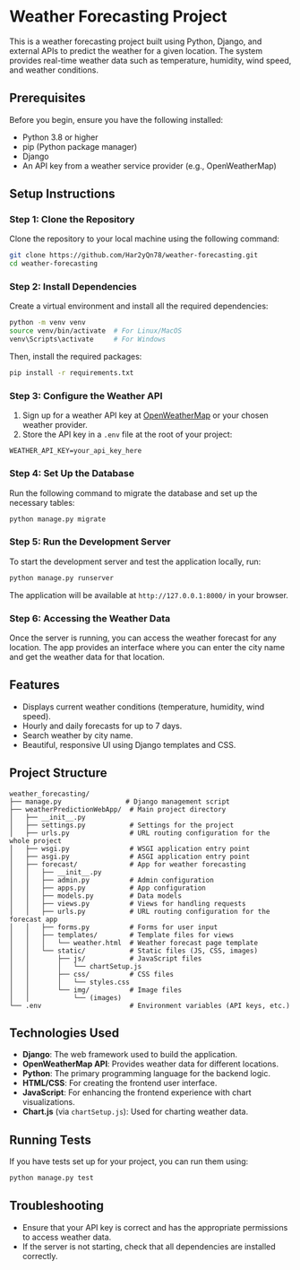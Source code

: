 
# Weather Forecasting Project

This is a weather forecasting project built using Python, Django, and external APIs to predict the weather for a given location. The system provides real-time weather data such as temperature, humidity, wind speed, and weather conditions.

## Prerequisites

Before you begin, ensure you have the following installed:

- Python 3.8 or higher
- pip (Python package manager)
- Django
- An API key from a weather service provider (e.g., OpenWeatherMap)

## Setup Instructions

### Step 1: Clone the Repository

Clone the repository to your local machine using the following command:

```bash
git clone https://github.com/Har2yQn78/weather-forecasting.git
cd weather-forecasting
```

### Step 2: Install Dependencies

Create a virtual environment and install all the required dependencies:

```bash
python -m venv venv
source venv/bin/activate  # For Linux/MacOS
venv\Scripts\activate     # For Windows
```

Then, install the required packages:

```bash
pip install -r requirements.txt
```

### Step 3: Configure the Weather API

1. Sign up for a weather API key at [OpenWeatherMap](https://openweathermap.org/api) or your chosen weather provider.
2. Store the API key in a `.env` file at the root of your project:

```
WEATHER_API_KEY=your_api_key_here
```

### Step 4: Set Up the Database

Run the following command to migrate the database and set up the necessary tables:

```bash
python manage.py migrate
```

### Step 5: Run the Development Server

To start the development server and test the application locally, run:

```bash
python manage.py runserver
```

The application will be available at `http://127.0.0.1:8000/` in your browser.

### Step 6: Accessing the Weather Data

Once the server is running, you can access the weather forecast for any location. The app provides an interface where you can enter the city name and get the weather data for that location.

## Features

- Displays current weather conditions (temperature, humidity, wind speed).
- Hourly and daily forecasts for up to 7 days.
- Search weather by city name.
- Beautiful, responsive UI using Django templates and CSS.

## Project Structure

```
weather_forecasting/
├── manage.py                # Django management script
├── weatherPredictionWebApp/  # Main project directory
│   ├── __init__.py
│   ├── settings.py           # Settings for the project
│   ├── urls.py               # URL routing configuration for the whole project
│   ├── wsgi.py               # WSGI application entry point
│   ├── asgi.py               # ASGI application entry point
│   ├── forecast/             # App for weather forecasting
│   │   ├── __init__.py
│   │   ├── admin.py          # Admin configuration
│   │   ├── apps.py           # App configuration
│   │   ├── models.py         # Data models
│   │   ├── views.py          # Views for handling requests
│   │   ├── urls.py           # URL routing configuration for the forecast app
│   │   ├── forms.py          # Forms for user input
│   │   ├── templates/        # Template files for views
│   │   │   └── weather.html  # Weather forecast page template
│   │   └── static/           # Static files (JS, CSS, images)
│   │       ├── js/           # JavaScript files
│   │       │   └── chartSetup.js
│   │       ├── css/          # CSS files
│   │       │   └── styles.css
│   │       └── img/          # Image files
│   │           └── (images)
└── .env                      # Environment variables (API keys, etc.)
```

## Technologies Used

- **Django**: The web framework used to build the application.
- **OpenWeatherMap API**: Provides weather data for different locations.
- **Python**: The primary programming language for the backend logic.
- **HTML/CSS**: For creating the frontend user interface.
- **JavaScript**: For enhancing the frontend experience with chart visualizations.
- **Chart.js** (via `chartSetup.js`): Used for charting weather data.

## Running Tests

If you have tests set up for your project, you can run them using:

```bash
python manage.py test
```

## Troubleshooting

- Ensure that your API key is correct and has the appropriate permissions to access weather data.
- If the server is not starting, check that all dependencies are installed correctly.

